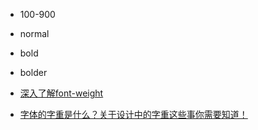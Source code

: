 - 100-900
- normal
- bold
- bolder

- [深入了解font-weight](https://aotu.io/notes/2016/11/08/css3fontweight/index.html)
- [字体的字重是什么？关于设计中的字重这些事你需要知道！](https://zhuanlan.zhihu.com/p/28890670)
